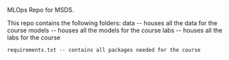 MLOps Repo for MSDS.

This repo contains the following folders:
    data -- houses all the data for the course
    models -- houses all the models for the course
    labs -- houses all the labs for the course 

    requirements.txt -- contains all packages needed for the course
